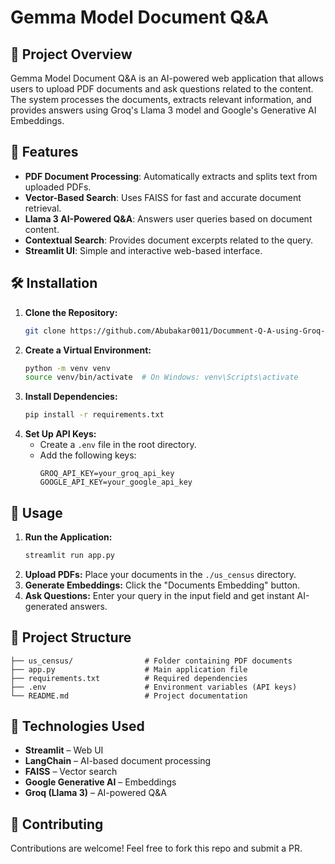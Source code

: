# Gemma Model Document Q&A

## 📌 Project Overview
Gemma Model Document Q&A is an AI-powered web application that allows users to upload PDF documents and ask questions related to the content. The system processes the documents, extracts relevant information, and provides answers using Groq's Llama 3 model and Google's Generative AI Embeddings.

## 🚀 Features
- **PDF Document Processing**: Automatically extracts and splits text from uploaded PDFs.
- **Vector-Based Search**: Uses FAISS for fast and accurate document retrieval.
- **Llama 3 AI-Powered Q&A**: Answers user queries based on document content.
- **Contextual Search**: Provides document excerpts related to the query.
- **Streamlit UI**: Simple and interactive web-based interface.

## 🛠️ Installation
1. **Clone the Repository:**
   ```sh
   git clone https://github.com/Abubakar0011/Documment-Q-A-using-Groq-Gemma.git
   ```
2. **Create a Virtual Environment:**
   ```sh
   python -m venv venv
   source venv/bin/activate  # On Windows: venv\Scripts\activate
   ```
3. **Install Dependencies:**
   ```sh
   pip install -r requirements.txt
   ```
4. **Set Up API Keys:**
   - Create a `.env` file in the root directory.
   - Add the following keys:
     ```env
     GROQ_API_KEY=your_groq_api_key
     GOOGLE_API_KEY=your_google_api_key
     ```

## 🎯 Usage
1. **Run the Application:**
   ```sh
   streamlit run app.py
   ```
2. **Upload PDFs:** Place your documents in the `./us_census` directory.
3. **Generate Embeddings:** Click the "Documents Embedding" button.
4. **Ask Questions:** Enter your query in the input field and get instant AI-generated answers.

## 📂 Project Structure
```
├── us_census/                # Folder containing PDF documents
├── app.py                    # Main application file
├── requirements.txt          # Required dependencies
├── .env                      # Environment variables (API keys)
└── README.md                 # Project documentation
```

## 📌 Technologies Used
- **Streamlit** – Web UI
- **LangChain** – AI-based document processing
- **FAISS** – Vector search
- **Google Generative AI** – Embeddings
- **Groq (Llama 3)** – AI-powered Q&A

## 🤝 Contributing
Contributions are welcome! Feel free to fork this repo and submit a PR.


